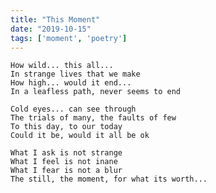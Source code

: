 ```yaml
---
title: "This Moment"
date: "2019-10-15"
tags: ['moment', 'poetry']
---
```

    How wild... this all...
    In strange lives that we make
    How high... would it end...
    In a leafless path, never seems to end

    Cold eyes... can see through
    The trials of many, the faults of few
    To this day, to our today
    Could it be, would it all be ok

    What I ask is not strange
    What I feel is not inane
    What I fear is not a blur
    The still, the moment, for what its worth...
